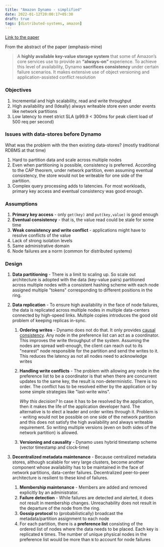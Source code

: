 ```yaml
---
title: "Amazon Dynamo - simplified"
date: 2022-01-12T20:00:17+05:30
draft: true
tags: [distributed-systems, amazon]
---
```


[Link to the paper](https://www.allthingsdistributed.com/files/amazon-dynamo-sosp2007.pdf)

From the abstract of the paper (emphasis-mine)
> A **highly available key-value storage system** that some of Amazon’s
core services use to provide an **“always-on”** experience. To
achieve this level of availability, Dynamo **sacrifices consistency**
under certain failure scenarios. It makes extensive use of object
versioning and application-assisted conflict resolution

### Objectives
1. Incremental and high scalability, read and write throughput
2. High availability and (Ideally) always writeable store even under events like network partitions
3. Low latency to meet strict SLA (p99.9 < 300ms for peak client load of 500 req per second)

### Issues with data-stores before Dynamo
What was the problem with the then existing data-stores? (mostly traditional RDBMS at that time)
1. Hard to partition data and scale across multiple nodes
2. Even when partitioning is possible, consistency is preferred. According to the CAP theorem,
   under network partition, even assuming eventual consistency, the store would not be writeable
   for one side of the partition.
3. Complex query processing adds to latencies. For most workloads, primary key access and
   eventual consistency was good enough.

### Assumptions
1. **Primary key access** - only `get(key)` and `put(key,value)` is good enough
2. **Eventual consistency** - that is, the value read could be stale for some time
3. **Weak consistency and write conflict** - applications might have to resolve conflicts of the value
4. Lack of strong isolation levels
5. Same administrative domain
6. Node failures are a norm (common for distributed systems)

### Design
1. **Data partitioning** - There is a limit to scaling up. So scale out architecture is adopted with
   the data (key-value pairs) partitioned across multiple nodes with a consistent hashing scheme with
   each node assigned multiple "tokens" corresponding to different positions in the ring.

2. **Data replication** - To ensure high availability in the face of node failures, the data is replicated
   across multiple nodes in multiple data-centers connected by high-speed links. Multiple copies introduces
   the good old problem of keeping replicas in-sync.
   1. **Ordering writes** - Dynamo does not do that. It only provides [causal consistency](https://jepsen.io/consistency/models/causal).
      Any node in the preference list can act as a coordinator. This improves the write throughput of the system.
      Assuming the nodes are spread well-enough, the client can reach out to its "nearest" node responsible for
      the partition and send the writes to it. This reduces the latency as not all nodes need to acknowledge writes
    
   2. **Handling write conflicts** - The problem with allowing any node in the preference list to be a coordinator is
      that when there are concurrent updates to the same key, the result is non-deterministic. There is no order. The
      conflict has to be resolved either by the application or by some simple strategies like "last-write wins". 
      
      _Why this decision?_ In case it has to be resolved by the application, then it makes the life of the application
      developer hard. The alternative is to elect a leader and order writes through it. Problem is - writing would
      not be possible on one side of the network partition and this does not satisfy the high availability and always
      writeable requirement. So writing multiple versions (even on both sides of the network partition) is allowed.
  
   3. **Versioning and causality** - Dynamo uses hybrid timestamp scheme (vector timestamp and clock-time)

3. **Decentralized metadata maintenance** - Because centralized metadata stores, although scalable for very
   large clusters, become another component whose availability has to be maintained in the face of network
   partitions, data-center failures. Decentralized peer-to-peer architecture is resilient to these kind of
   failures.
   1. **Membership maintenance** - Members are added and removed explicitly by an administrator.
   2. **Failure detection** - While failures are detected and alerted, it does not result in membership
      changes. Unreachability does not result in the departure of the node from the ring.
   3. **Gossip protocol** to (probabilistically) broadcast the metadata/partition assignment to each node
   4. For each partition, there is a **preference list** consisting of the ordered list of nodes where the
      data needs to be placed. Each key is replicated `N` times. The number of unique physical nodes in the
      preference list would be more than `N` to account for node failures
